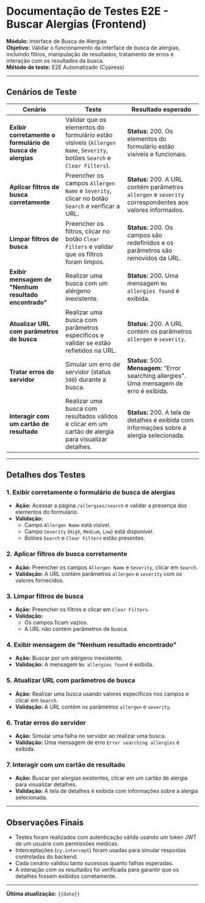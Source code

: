 # **Documentação de Testes E2E - Buscar Alergias (Frontend)**

**Módulo:** Interface de Busca de Alergias  
**Objetivo:** Validar o funcionamento da interface de busca de alergias, incluindo filtros, manipulação de resultados, tratamento de erros e interação com os resultados da busca.  
**Método de teste:** E2E Automatizado (Cypress)  

---

## **Cenários de Teste**

| **Cenário** | **Teste** | **Resultado esperado** |
|------------|-----------|------------------------|
| **Exibir corretamente o formulário de busca de alergias** | Validar que os elementos do formulário estão visíveis (`Allergen Name`, `Severity`, botões `Search` e `Clear Filters`). | **Status:** 200. Os elementos do formulário estão visíveis e funcionais. |
| **Aplicar filtros de busca corretamente** | Preencher os campos `Allergen Name` e `Severity`, clicar no botão `Search` e verificar a URL. | **Status:** 200. A URL contém parâmetros `allergen` e `severity` correspondentes aos valores informados. |
| **Limpar filtros de busca** | Preencher os filtros, clicar no botão `Clear Filters` e validar que os filtros foram limpos. | **Status:** 200. Os campos são redefinidos e os parâmetros são removidos da URL. |
| **Exibir mensagem de "Nenhum resultado encontrado"** | Realizar uma busca com um alérgeno inexistente. | **Status:** 200. Uma mensagem `No allergies found` é exibida. |
| **Atualizar URL com parâmetros de busca** | Realizar uma busca com parâmetros específicos e validar se estão refletidos na URL. | **Status:** 200. A URL contém os parâmetros `allergen` e `severity`. |
| **Tratar erros do servidor** | Simular um erro de servidor (status `500`) durante a busca. | **Status:** 500. **Mensagem:** "Error searching allergies". Uma mensagem de erro é exibida. |
| **Interagir com um cartão de resultado** | Realizar uma busca com resultados válidos e clicar em um cartão de alergia para visualizar detalhes. | **Status:** 200. A tela de detalhes é exibida com informações sobre a alergia selecionada. |

---

## **Detalhes dos Testes**

### **1. Exibir corretamente o formulário de busca de alergias**  
- **Ação:** Acessar a página `/allergies/search` e validar a presença dos elementos do formulário.  
- **Validação:**  
   - Campo `Allergen Name` está visível.  
   - Campo `Severity` (`High`, `Medium`, `Low`) está disponível.  
   - Botões `Search` e `Clear Filters` estão presentes.  

### **2. Aplicar filtros de busca corretamente**  
- **Ação:** Preencher os campos `Allergen Name` e `Severity`, clicar em `Search`.  
- **Validação:** A URL contém parâmetros `allergen` e `severity` com os valores fornecidos.  

### **3. Limpar filtros de busca**  
- **Ação:** Preencher os filtros e clicar em `Clear Filters`.  
- **Validação:**  
   - Os campos ficam vazios.  
   - A URL não contém parâmetros de busca.  

### **4. Exibir mensagem de "Nenhum resultado encontrado"**  
- **Ação:** Buscar por um alérgeno inexistente.  
- **Validação:** A mensagem `No allergies found` é exibida.  

### **5. Atualizar URL com parâmetros de busca**  
- **Ação:** Realizar uma busca usando valores específicos nos campos e clicar em `Search`.  
- **Validação:** A URL contém os parâmetros `allergen` e `severity`.  

### **6. Tratar erros do servidor**  
- **Ação:** Simular uma falha no servidor ao realizar uma busca.  
- **Validação:** Uma mensagem de erro `Error searching allergies` é exibida.  

### **7. Interagir com um cartão de resultado**  
- **Ação:** Buscar por alergias existentes, clicar em um cartão de alergia para visualizar detalhes.  
- **Validação:** A tela de detalhes é exibida com informações sobre a alergia selecionada.  

---

## **Observações Finais**
- Testes foram realizados com autenticação válida usando um token JWT de um usuário com permissões médicas.
- Interceptações (`cy.intercept`) foram usadas para simular respostas controladas do backend.
- Cada cenário validou tanto sucessos quanto falhas esperadas.
- A interação com os resultados foi verificada para garantir que os detalhes fossem exibidos corretamente.

---

**Última atualização:** `{{date}}`
